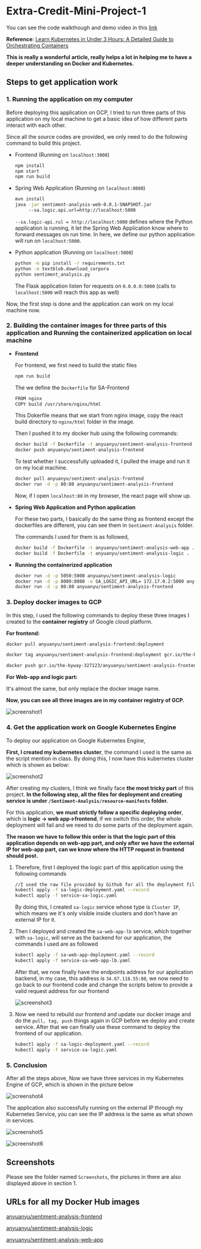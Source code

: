 # Extra-Credit-Mini-Project-1

You can see the code walkthough and demo video in this [link](https://youtu.be/CJ9uRZVPI4o)

**Reference**:  [Learn Kubernetes in Under 3 Hours: A Detailed Guide to Orchestrating Containers](https://www.freecodecamp.org/news/learn-kubernetes-in-under-3-hours-a-detailed-guide-to-orchestrating-containers-114ff420e882/)

**This is really a wonderful article, really helps a lot in helping me to have a deeper understanding on Docker and Kubernetes.**

## Steps to get application work

### 1. Running the application on my computer

Before deploying this application on GCP, I tried to run three parts of this application on my local machine to get a basic idea of how different parts interact with each other.

Since all the source codes are provided, we only need to do the following command to build this project.

* Frontend (Running on `localhost:3000`)

  ```bash
  npm install
  npm start
  npm run build
  ```

* Spring Web Application (Running on `localhost:8080`)

  ```bash
  mvn install
  java -jar sentiment-analysis-web-0.0.1-SNAPSHOT.jar 
       --sa.logic.api.url=http://localhost:5000
  ```

  `--sa.logic-api.rul = http://localhost:5000` defines where the Python application is running, it let the Spring Web Application know where to forward messages on run time. In here, we define our python application will run on `localhost:5000`.

* Python application (Running on `localhost:5000`)

  ```bash
  python -m pip install -r requirements.txt
  python -m textblob.download_corpora
  python sentiment_analysis.py
  ```

  The Flask application listen for requests on `0.0.0.0:5000` (calls to `localhost:5000` will reach this app as well)

Now, the first step is done and the application can work on my local machine now.

### 2. Building the container images for three parts of this application and Running the containerized application on local machine

* **Frontend**

  For frontend, we first need to build the static files

  ```bash
  npm run build
  ```

  The we define the `Dockerfile` for SA-Frontend

  ```bash
  FROM nginx
  COPY build /usr/share/nginx/html
  ```

  This Dokerfile means that we start from nginx image, copy the react build directory to `nginx/html` folder in the image.

  Then I pushed it to my docker hub using the following commands:

  ```bash
  docker build -f Dockerfile -t anyuanyu/sentiment-analysis-frontend .
  docker push anyuanyu/sentiment-analysis-frontend
  ```

  To test whether I successfully uploaded it, I pulled the image and run it on my local machine.

  ```bash
  docker pull anyuanyu/sentiment-analysis-frontend
  docker run -d -p 80:80 anyuanyu/sentiment-analysis-frontend
  ```

  Now, if I open `localhost:80` in my browser, the react page will show up.

* **Spring Web Application and Python application**

  For these two parts, I basically do the same thing as frontend except the dockerfiles are different, you can see them in `Sentiment-Analysis` folder.

  The commands I used for them is as followed,

  ```bash
  docker build -f Dockerfile -t anyuanyu/sentiment-analysis-web-app .
  docker build -f Dockerfile -t anyuanyu/sentiment-analysis-logic .
  ```

* **Running the containerized application**

  ```bash
  docker run -d -p 5050:5000 anyuanyu/sentiment-analysis-logic
  docker run -d -p 8080:8080 -e SA_LOGIC_API_URL= 172.17.0.2:5000 anyuanyu/sentiment-analysis-web-app
  docker run -d -p 80:80 anyuanyu/sentiment-analysis-frontend
  ```

### 3. Deploy docker images to GCP

In this step, I used the following commands to deploy these three images I created to the **container registry** of Google cloud platform.

**For frontend:**

```bash
docker pull anyuanyu/sentiment-analysis-frontend:deployment

docker tag anyuanyu/sentiment-analysis-frontend:deployment gcr.io/the-byway-327123/anyuanyu/sentiment-analysis-frontend:deployment

docker push gcr.io/the-byway-327123/anyuanyu/sentiment-analysis-frontend:deployment
```

**For Web-app and logic part:**

It's almost the same, but only replace the docker image name.

**Now, you can see all three images are in my container registry of GCP.**

![screenshot1](https://github.com/andrewyuanyuan/Extra-Credit-Mini-Project-1/blob/main/Screenshots/screenshot1.png?raw=true)

### 4. Get the application work on Google Kubernetes Engine

To deploy our application on Google Kubernetes Engine, 

**First, I created my kubernetes cluster**, the command I used is the same as the script mention in class. By doing this, I now have this kubernetes cluster which is shown as below:

![screenshot2](https://github.com/andrewyuanyuan/Extra-Credit-Mini-Project-1/blob/main/Screenshots/screenshot2.png?raw=true)

After creating my clusters, I think we finally face **the most tricky part** of this project. **In the following step, all the files for deployment and creating service is under `/Sentiment-Analysis/resource-manifests` folder.**

For this application, **we must strictly follow a specific deploying order**, which is **logic → web app→frontend**, if we switch this order, the whole deployment will fail and we need to do some parts of the deployment again.

**The reason we have to follow this order is that the logic part of this application depends on web-app part, and only after we have the external IP for web-app part, can we know where the HTTP request in frontend should post.**

1. Therefore, first I deployed the logic part of this application using the following commands

   ```bash
   //I used the raw file provided by Github for all the deployment files and service-create files
   kubectl apply -f sa-logic-deployment.yaml --record 
   kubectl apply -f service-sa-logic.yaml
   ```

   By doing this, I created `sa-logic` service whose type is `Cluster IP`, which means we it's only visible inside clusters and don't have an external IP for it.

2. Then I deployed and created the `sa-web-app-lb` service, which together with `sa-logic`, will serve as the backend for our application, the commands I used are as followed

   ```bash
   kubectl apply -f sa-web-app-deployment.yaml --record
   kubectl apply -f service-sa-web-app-lb.yaml
   ```

   After that, we now finally have the endpoints address for our application backend, in my case, this address is `34.67.118.55:80`, we now need to go back to our frontend code and change the scripts below to provide a valid request address for our frontend

   ![screenshot3](https://github.com/andrewyuanyuan/Extra-Credit-Mini-Project-1/blob/main/Screenshots/screenshot3.png?raw=true)

 3. Now we need to rebuild our frontend and update our docker image and do the `pull, tag, push`  things again in GCP before we deploy and create service. After that we can finally use these command to deploy the frontend of our application.

    ```bash
    kubectl apply -f sa-logic-deployment.yaml --record
    kubectl apply -f service-sa-logic.yaml
    ```

### 5. Conclusion

After all the steps above, Now we have three services in my Kubernetes Engine of GCP, which is shown in the picture below

![screenshot4](https://github.com/andrewyuanyuan/Extra-Credit-Mini-Project-1/blob/main/Screenshots/screenshot4.png?raw=true)

The application also successfully running on the external IP through my Kubernetes Service, you can see the IP address is the same as what shown in services.

![screenshot5](https://github.com/andrewyuanyuan/Extra-Credit-Mini-Project-1/blob/main/Screenshots/screenshot5.png?raw=true)

![screenshot6](https://github.com/andrewyuanyuan/Extra-Credit-Mini-Project-1/blob/main/Screenshots/screenshot6.png?raw=true)

## Screenshots

Please see the folder named `Screenshots`, the pictures in there are also displayed above in section 1.

## URLs for all my Docker Hub images

[anyuanyu/sentiment-analysis-frontend](https://hub.docker.com/repository/docker/anyuanyu/sentiment-analysis-frontend)

[anyuanyu/sentiment-analysis-logic](https://hub.docker.com/repository/docker/anyuanyu/sentiment-analysis-logic)

[anyuanyu/sentiment-analysis-web-app](https://hub.docker.com/repository/docker/anyuanyu/sentiment-analysis-web-app)


